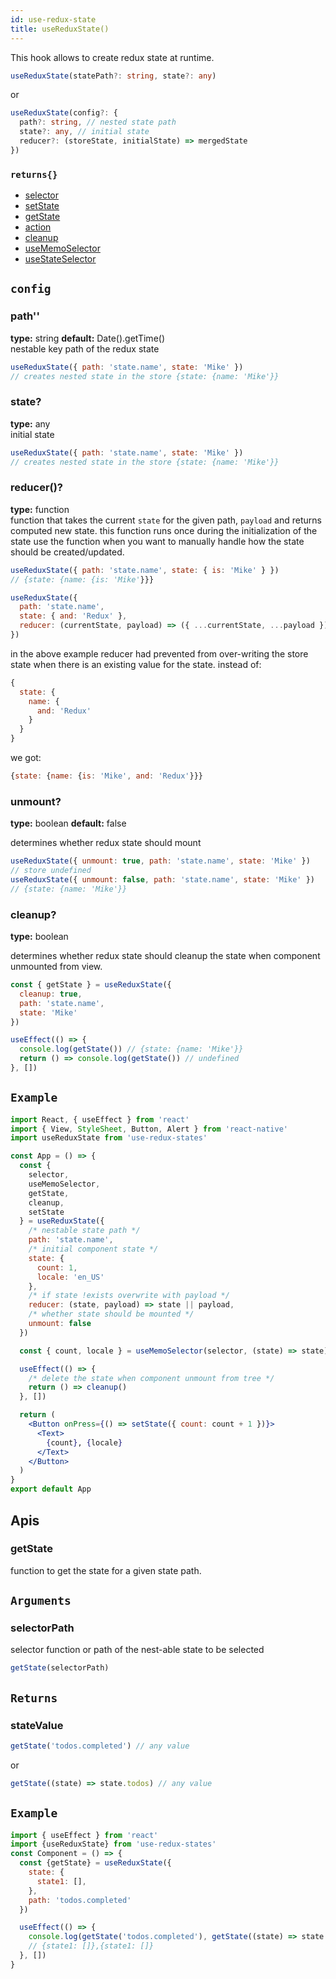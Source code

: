 ```yaml
---
id: use-redux-state
title: useReduxState()
---
```


This hook allows to create redux state at runtime.

```ts
useReduxState(statePath?: string, state?: any)
```

or

```ts
useReduxState(config?: {
  path?: string, // nested state path
  state?: any, // initial state
  reducer?: (storeState, initialState) => mergedState
})
```

### `returns{}`

- [selector](../selector.md)
- [setState](../set-state.md)
- [getState](./use-redux-state#getstate)
- [action](../action.md)
- [cleanup](../cleanup.md)
- [useMemoSelector](use-memo-selector)
- [useStateSelector](use-state-selector)

## `config`

### **path''**

**type:** string
**default:** Date().getTime() <br/>
nestable key path of the redux state

```js
useReduxState({ path: 'state.name', state: 'Mike' })
// creates nested state in the store {state: {name: 'Mike'}}
```

### **state?**

**type:** any <br/>
initial state

```js
useReduxState({ path: 'state.name', state: 'Mike' })
// creates nested state in the store {state: {name: 'Mike'}}
```

### **reducer()?**

**type:** function <br/>
function that takes the current `state` for the given path, `payload` and returns computed new state.
this function runs once during the initialization of the state
use the function when you want to manually handle how the state should be created/updated.

```js
useReduxState({ path: 'state.name', state: { is: 'Mike' } })
// {state: {name: {is: 'Mike'}}}

useReduxState({
  path: 'state.name',
  state: { and: 'Redux' },
  reducer: (currentState, payload) => ({ ...currentState, ...payload })
})
```

in the above example
reducer had prevented from over-writing the store state when there is an existing value for the state.
instead of:

```js
{
  state: {
    name: {
      and: 'Redux'
    }
  }
}
```

we got:

```js
{state: {name: {is: 'Mike', and: 'Redux'}}}
```

### **unmount?**

**type:** boolean
**default:** false

determines whether redux state should mount

```js
useReduxState({ unmount: true, path: 'state.name', state: 'Mike' })
// store undefined
useReduxState({ unmount: false, path: 'state.name', state: 'Mike' })
// {state: {name: 'Mike'}}
```

### **cleanup?**

**type:** boolean

<!-- **default:** false -->

determines whether redux state should cleanup the state when component unmounted from view.

```js
const { getState } = useReduxState({
  cleanup: true,
  path: 'state.name',
  state: 'Mike'
})

useEffect(() => {
  console.log(getState()) // {state: {name: 'Mike'}}
  return () => console.log(getState()) // undefined
}, [])
```

## `Example`

```jsx
import React, { useEffect } from 'react'
import { View, StyleSheet, Button, Alert } from 'react-native'
import useReduxState from 'use-redux-states'

const App = () => {
  const {
    selector,
    useMemoSelector,
    getState,
    cleanup,
    setState
  } = useReduxState({
    /* nestable state path */
    path: 'state.name',
    /* initial component state */
    state: {
      count: 1,
      locale: 'en_US'
    },
    /* if state !exists overwrite with payload */
    reducer: (state, payload) => state || payload,
    /* whether state should be mounted */
    unmount: false
  })

  const { count, locale } = useMemoSelector(selector, (state) => state)

  useEffect(() => {
    /* delete the state when component unmount from tree */
    return () => cleanup()
  }, [])

  return (
    <Button onPress={() => setState({ count: count + 1 })}>
      <Text>
        {count}, {locale}
      </Text>
    </Button>
  )
}
export default App
```

## Apis
### getState
function to get the state for a given state path.

## `Arguments`

### **selectorPath**

selector function or path of the nest-able state to be selected

```js
getState(selectorPath)
```

## `Returns`

### **stateValue**

```js
getState('todos.completed') // any value
```
or

```js
getState((state) => state.todos) // any value
```

## `Example`

```jsx
import { useEffect } from 'react'
import {useReduxState} from 'use-redux-states'
const Component = () => {
  const {getState} = useReduxState({
    state: {
      state1: [],
    },
    path: 'todos.completed'
  })

  useEffect(() => {
    console.log(getState('todos.completed'), getState((state) => state.todos))
    // {state1: []},{state1: []}
  }, [])
}
```
